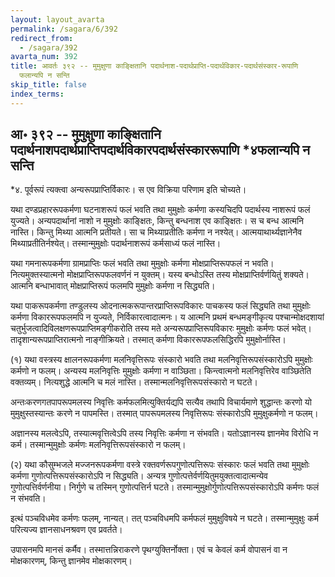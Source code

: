 ```yaml
---
layout: layout_avarta
permalink: /sagara/6/392
redirect_from:
  - /sagara/392
avarta_num: 392
title: आवर्तः ३९२ -- मुमुक्षुणा काङ्क्षितानि पदार्थनाश-पदार्थप्राप्ति-पदार्थविकार-पदार्थसंस्कार-रूपाणि
  फलान्यपि न सन्ति
skip_title: false
index_terms: 
---
```


## आ॰ ३९२ -- मुमुक्षुणा काङ्क्षितानि पदार्थनाशपदार्थप्राप्तिपदार्थविकारपदार्थसंस्काररूपाणि *४फलान्यपि न सन्ति

<div class="footnote" markdown="1">
*४. पूर्वरूपं त्यक्त्वा अन्यरूपप्राप्तिर्विकारः। स एव विक्रिया परिणाम इति चोच्यते।
</div>

यथा दण्डप्रहाररूपकर्मणा घटनाशरूपं फलं भवति तथा मुमुक्षोः
कर्मणा कस्यचिदपि पदार्थस्य नाशरूपं फलं युज्यते। अन्यपदार्थानां नाशो न
मुमुक्षोः काङ्क्षितः, किन्तु बन्धनाश एव काङ्क्षितः। स च बन्ध आत्मनि
नास्ति। किन्तु मिथ्या आत्मनि प्रतीयते। सा च मिथ्याप्रतीतिः कर्मणा न
नश्येत्। आत्मयाथार्थ्यज्ञानेनैव मिथ्याप्रतीतिर्नश्येत्। तस्मान्मुमुक्षोः
पदार्थनाशरूपं कर्मसाध्यं फलं नास्ति।

यथा गमनारूपकर्मणा ग्रामप्राप्तिः फलं भवति तथा मुमुक्षोः कर्मणा
मोक्षप्राप्तिरूपफलं न भवति। नित्यमुक्तस्यात्मनो मोक्षप्राप्तिरूपफलवर्णनं न
युक्तम्। यस्य बन्धोऽस्ति तस्य मोक्षप्राप्तिर्वर्णयितुं शक्यते। आत्मनि बन्धाभावात् मोक्षप्राप्तिरूपं फलमपि मुमुक्षोः कर्मणा न सिद्ध्यति।

यथा पाकरूपकर्मणा तण्डुलस्य ओदनात्मकरूपान्तरप्राप्तिरूपविकारः
पाचकस्य फलं सिद्ध्यति तथा मुमुक्षोः कर्मणा विकाररूपफलमपि न युज्यते,
निर्विकारत्वादात्मनः। य आत्मनि प्रथमं बन्धमङ्गीकृत्य पश्चान्मोक्षदशायां
चतुर्भुजत्वादिविलक्षणरूपप्राप्तिमङ्गीकरोति तस्य मते अन्यरूपप्राप्तिरूपविकारः
मुमुक्षोः कर्मणः फलं भवेत्। तादृशान्यरूपप्राप्तिरात्मनो नाङ्गीक्रियते। तस्मात्
कर्मणा विकाररूपफलसिद्धिरपि मुमुक्षोर्नास्ति।

(१) यथा वस्त्रस्य क्षालनरूपकर्मणा मलनिवृत्तिरूपः संस्कारो भवति
तथा मलनिवृत्तिरूपसंस्कारोऽपि मुमुक्षोः कर्मणो न फलम्। अन्यस्य मलनिवृत्तिः मुमुक्षोः कर्मणा न वाञ्छिता। किन्त्वात्मनो मलनिवृत्तिरेव वाञ्छितेति वक्तव्यम्। नित्यशुद्धे आत्मनि च मलं नास्ति। तस्मान्मलनिवृत्तिरूपसंस्कारो न घटते।

अन्तःकरणगतपापरूपमलस्य निवृत्तिः कर्मफलमित्युक्तिर्यद्यपि सत्यैव
तथापि विचार्यमाणे शुद्धान्तः करणो यो मुमुक्षुस्तस्यान्तः करणे न पापमस्ति।
तस्मात् पापरूपमलस्य निवृत्तिरूपः संस्कारोऽपि मुमुक्षुकर्मणो न फलम्।

अज्ञानस्य मलत्वेऽपि, तस्यात्मवृत्तित्वेऽपि तस्य निवृत्तिः कर्मणा न
संभवति। यतोऽज्ञानस्य ज्ञानमेव विरोधि न कर्म। तस्मान्मुमुक्षोः कर्मणः
मलनिवृत्तिरूपसंस्कारो न फलम्।

(२) यथा कौसुम्भजले मज्जनरूपकर्मणा वस्त्रे रक्तवर्णरूपगुणोत्पत्तिरूपः
संस्कारः फलं भवति तथा मुमुक्षोः कर्मणा गुणोत्पत्तिरूपसंस्कारोऽपि न सिद्ध्यति।
अन्यत्र गुणोत्पत्तेर्वर्णयितुमयुक्तत्वादात्मन्येव गुणोत्पत्तिर्वर्णनीया। निर्गुणे च
तस्मिन् गुणोत्पत्तिर्न घटते। तस्मान्मुमुक्षोर्गुणोत्पत्तिरूपसंस्कारोऽपि कर्मणः
फलं न संभवति।

इत्थं पञ्चविधमेव कर्मणः फलम्, नान्यत्। तत् पञ्चविधमपि कर्मफलं
मुमुक्षुविषये न घटते। तस्मान्मुमुक्षुः कर्म परित्यज्य ज्ञानसाधनश्रवण एव
प्रवर्तते।

उपासनमपि मानसं कर्मैव। तस्मात्तन्निराकरणे पृथग्युक्तिर्नोक्ता। एवं
च केवलं कर्म वोपासनं वा न मोक्षकारणम्, किन्तु ज्ञानमेव मोक्षकारणम्।
